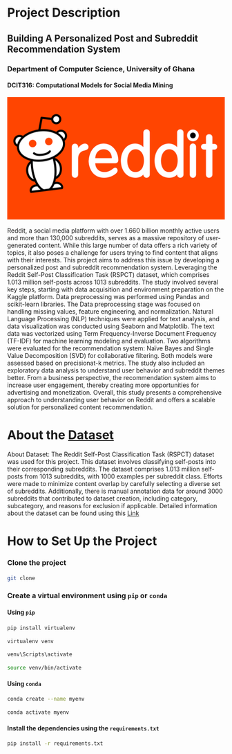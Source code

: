 # Project Description

## Building A Personalized Post and Subreddit Recommendation System 

### Department of Computer Science, University of Ghana 

#### DCIT316: Computational Models for Social Media Mining 
![reddit](/reddit.png)


Reddit, a social media platform with over 1.660 billion monthly active users and more than
130,000 subreddits, serves as a massive repository of user-generated content. While this large
number of data offers a rich variety of topics, it also poses a challenge for users trying to find
content that aligns with their interests. This project aims to address this issue by developing a
personalized post and subreddit recommendation system. Leveraging the Reddit Self-Post
Classification Task (RSPCT) dataset, which comprises 1.013 million self-posts across 1013
subreddits.
The study involved several key steps, starting with data acquisition and environment preparation
on the Kaggle platform. Data preprocessing was performed using Pandas and scikit-learn
libraries. The Data preprocessing stage was focused on handling missing values, feature
engineering, and normalization. Natural Language Processing (NLP) techniques were applied for
text analysis, and data visualization was conducted using Seaborn and Matplotlib. The text data
was vectorized using Term Frequency-Inverse Document Frequency (TF-IDF) for machine
learning modeling and evaluation.
Two algorithms were evaluated for the recommendation system: Naïve Bayes and Single Value
Decomposition (SVD) for collaborative filtering. Both models were assessed based on precisionat-k metrics. The study also included an exploratory data analysis to understand user behavior
and subreddit themes better.
From a business perspective, the recommendation system aims to increase user engagement,
thereby creating more opportunities for advertising and monetization. Overall, this study presents
a comprehensive approach to understanding user behavior on Reddit and offers a scalable
solution for personalized content recommendation.

# About the [Dataset](https://www.kaggle.com/datasets/mswarbrickjones/reddit-selfposts)

About Dataset: The Reddit Self-Post Classification Task (RSPCT) dataset was used for this project. This dataset involves classifying self-posts into their corresponding subreddits. The dataset comprises 1.013 million self-posts from 1013 subreddits, with 1000 examples per subreddit class. Efforts were made to minimize content overlap by carefully selecting a diverse set of subreddits. Additionally, there is manual annotation data for around 3000 subreddits that contributed to dataset creation, including category, subcategory, and reasons for exclusion if applicable. Detailed information about the dataset can be found using this [Link](https://www.kaggle.com/datasets/mswarbrickjones/reddit-selfposts)

# How to Set Up the Project

### Clone the project

```bash
git clone
 ```


### Create a virtual environment using `pip` or `conda`

#### Using `pip`

```bash
pip install virtualenv
```

```bash
virtualenv venv
```

```bash
venv\Scripts\activate
```

```bash
source venv/bin/activate
```

#### Using `conda`

```bash
conda create --name myenv
```

```bash
conda activate myenv
```

#### Install the dependencies using the  `requirements.txt`

```bash
pip install -r requirements.txt
```

